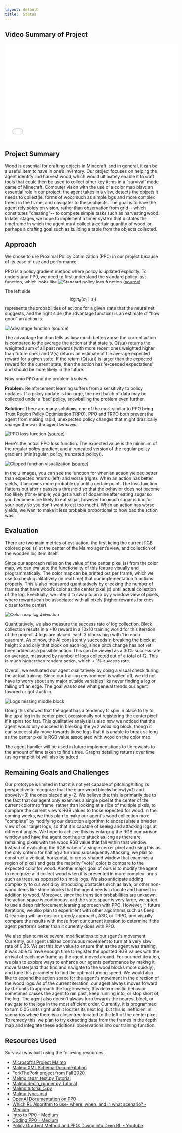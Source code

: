 ```yaml
---
layout: default
title:  Status
---
```

## Video Summary of Project
<iframe width="560" height="315" src="insert_our_link_here" frameborder="0" allowfullscreen></iframe>

## Project Summary
Wood is essential for crafting objects in Minecraft, and in general, it can be a useful item to have in one’s inventory. Our project focuses on helping the agent identify and harvest wood, which would ultimately enable it to craft tools that could then be used to collect other key items in a “survival” mode game of Minecraft. Computer vision with the use of a color map plays an essential role in our project; the agent takes in a view, detects the objects it needs to collect(ie, forms of wood such as simple logs and more complex trees) in the frame, and navigates to these objects. The goal is to have the agent rely solely on vision, rather than observation from grid-- which constitutes "cheating"-- to complete simple tasks such as harvesting wood. In later stages, we hope to implement a timer system that dictates the timeframe in which the agent must collect a certain quantity of wood, or perhaps a crafting goal such as building a table from the objects collected.

## Approach
We chose to use Proximal Policy Optimization (PPO) in our project because of its ease of use and performance.

PPO is a policy gradient method where policy is updated explicitly. To understand PPO, we need to first understand the standard policy loss function, which looks like ![Standard policy loss function](images/standard_policy_loss.png) ([source](https://lilianweng.github.io/lil-log/2018/04/08/policy-gradient-algorithms.html#trpo))

The left side $$\log\pi_{\theta}(a_{t}\mid s_{t})$$ represents the probabilities of actions for a given state that the neural net suggests, and the right side (the advantage function) is an estimate of “how good” an action is.


![Advantage function](images/advantage_function.png) ([source](https://www.youtube.com/watch?v=5P7I-xPq8u8))

The advantage function tells us how much better/worse the current action is compared to the average the action at that state is. Q(s,a) returns the weighted sum of all past rewards (with more recent ones weighted higher than future ones) and V(s) returns an estimate of the average expected reward for a given state. If the return (Q(s,a)) is larger than the expected reward for the current state, then the action has 'exceeded expectations' and should be more likely in the future.

Now onto PPO and the problem it solves.

**Problem**: Reinforcement learning suffers from a sensitivity to policy updates. If a policy update is too large, the next batch of data may be collected under a ‘bad’ policy, snowballing the problem even further. 

**Solution**: There are many solutions, one of the most similar to PPO being Trust Region Policy Optimisation(TRPO). PPO and TRPO both prevent the agent from making rapid, unexpected policy changes that might drastically change the way the agent behaves. 

![PPO loss function](images/ppo_policy_loss.png) ([source](https://lilianweng.github.io/lil-log/2018/04/08/policy-gradient-algorithms.html#trpo))

Here's the actual PPO loss function. The expected value is the minimum of the regular policy gradient and a truncated version of the regular policy gradient (min(regular_policy, truncated_policy)).


![Clipped function visualization](images/clipped_functions.png) ([source](https://arxiv.org/abs/1707.06347))

In the 2 images, you can see the function for when an action yielded better than expected returns (left) and worse (right). When an action has better yields, it becomes more probable up until a certain point. The loss function flattens out after r passes a threshold so that the behavior does not become too likely (for example, you get a rush of dopamine after eating sugar so you become more likely to eat sugar, however too much sugar is bad for your body so you don't want to eat too much). When an action has worse yields, we want to make it less probable proportional to how bad the action was.

## Evaluation
There are two main metrics of evaluation, the first being the current RGB colored pixel (s) at the center of the Malmo agent’s view, and collection of the wooden log item itself.

Since our approach relies on the value of the center pixel (s) from the color map, we can evaluate the functionality of this feature visually and programmatically. The color map can be printed out per frame, which we use to check qualitatively (in real time) that our implementation functions properly. This is also measured quantitatively by checking the number of frames that have wood’s color as the center pixel (s) until actual collection of the log. Eventually, we intend to swap to an x by y window view of pixels, where rewards can be associated with all pixels (higher rewards for ones closer to the center).

![Color map log detection](./images/logdetection.png)

Quantitatively, we also measure the success rate of log collection. Block collection results in a +10 reward in a 10x10 training world for this iteration of the project. 4 logs are placed, each 3 blocks high with 1 in each quadrant. As of now, the AI consistently succeeds in breaking the block at height 2 and only that block on each log, since pitch change has not yet been added as a possible action. This can be viewed as a 30% success rate on average, measured by number of logs collected out of a total of 12. This is much higher than random action, which < 1% success rate.

Overall, we evaluated our agent qualitatively by doing a visual check during the actual training. Since our training environment is walled off, we did not have to worry about any major outside variables like never finding a log or falling off an edge. The goal was to see what general trends our agent favored or got stuck in.

![Logs missing middle block](./images/choppedlogs.png)

Doing this showed that the agent has a tendency to spin in place to try to line up a log in its center pixel, occasionally not registering the center pixel if it spins too fast. This qualitative analysis is also how we noticed that the agent would only succeed in breaking the y=2 wood log block, though it can successfully move towards those logs that it is unable to break so long as the center pixel is RGB value associated with wood on the color map.

The agent handler <RewardForTimeTaken> will be used in future implementations to tie rewards to the amount of time taken to find a tree. Graphs detailing returns over time  (using matplotlib) will also be added.

## Remaining Goals and Challenges
Our prototype is limited in that it is not yet capable of pitching/tilting its perspective to recognize that there are wood blocks below(y=1) and above(y=3) the ones placed at y=2. We believe that this is primarily due to the fact that our agent only examines a single pixel at the center of the current colormap frame, rather than looking at a slice of multiple pixels, to compare the current view's RGB values to those expected for wood. In the coming weeks, we thus plan to make our agent's wood collection more "complete" by modifying our detection algorithm to encapsulate a broader view of our target logs, so that it is capable of seeing and attacking logs at different angles. We hope to achieve this by enlarging the RGB comparison window and have the agent continue to attack as long as there are remaining pixels with the wood RGB value that fall within that window. Instead of evaluating the RGB value of a single center pixel and using this as the only criteria for halting a turn and subsequently attacking, we plan to construct a vertical, horizontal, or cross-shaped window that examines a region of pixels and gets the majority "vote" color to compare to the expected color for wood. Another major goal of ours is to modify the agent to recognize and collect wood when it is presented in more complex forms such as trees, as opposed to simple logs. We also anticipate adding complexity to our world by introducing obstacles such as lava, or other non-wood items like stone blocks that the agent needs to locate and harvest in addition to wood. Moreover, since the transition probabilities are unknown, the action space is continuous, and the state space is very large, we opted to use a deep reinforcement learning approach with PPO. However, in future iterations, we also plan to experiment with other algorithms such as Deep Q-learning with an epsilon-greedy approach, A3C, or TRPO, and visually compare the results with those from our current iteration to determine if the agent performs better than it currently does with PPO. 

We also plan to make several modifications to our agent's movement. Currently, our agent utilizes continuous movement to turn at a very slow rate of 0.05. We set this low value to ensure that as the agent was training, it was able to have enough time to register the updated RGB values with the arrival of each new frame as the agent moved around. For our next iteration, we plan to explore ways to enhance our agents performance by making it move faster(and thus find and navigate to the wood blocks more quickly), and tune this parameter to find the optimal turning speed. We would also like to expand the action space for the agent's movement in the direction of the wood logs. As of the current iteration, our agent always moves forward by 0.7 units to approach the log; however, this deterministic behavior sometimes causes the agent to run past, keep running into, or stop short of, the log. The agent also doesn't always turn towards the nearest block, or navigate to the logs in the most efficient order. Currently, it is programmed to turn 0.05 units right until it locates its next log, but this is inefficient in scenarios where there is a closer tree located to the left of the center pixel. To remedy this, we plan to try extracting data from the frames in the depth map and integrate these additional observations into our training function.
 
## Resources Used
Surviv.ai was built using the following resources:<br>
- <a href="https://www.microsoft.com/en-us/research/project/project-malmo/">Microsoft's Project Malmo</a><br>
- <a href="https://microsoft.github.io/malmo/0.30.0/Schemas/Mission.html#element_AgentHandlers">Malmo XML Schema Documentation</a><br>
- <a href="https://github.com/kchian/ForkThePork">ForkThePork project from Fall 2020</a><br>
- <a href="https://github.com/microsoft/malmo/blob/master/Malmo/samples/Python_examples/radar_test.py">Malmo radar_test.py Tutorial</a><br>
- <a href="https://github.com/microsoft/malmo/blob/master/Malmo/samples/Python_examples/depth_map_runner.py">Malmo depth_runner.py Tutorial</a><br>
- <a href="http://microsoft.github.io/malmo/0.14.0/Python_Examples/Tutorial.pdf">Malmo tutorial_5.py</a><br>
- <a href="https://github.com/microsoft/malmo/blob/master/Schemas/Types.xsd">Malmo types.xsd</a><br>
- <a href="https://openai.com/blog/openai-baselines-ppo/">OpenAI Documentation on PPO</a><br>
- <a href="https://medium.com/datadriveninvestor/which-reinforcement-learning-rl-algorithm-to-use-where-when-and-in-what-scenario-e3e7617fb0b1#:~:text=It%20can%20be%20observed%20that,hence%20requires%20several%20add%2Dons.&text=TD3%20and%20TRPO%20work%20well,lack%20the%20faster%20convergence%20rate">Which RL Algorithm to use- where, when, and in what scenario? - Medium</a><br>
- <a href="https://medium.com/intro-to-artificial-intelligence/proximal-policy-optimization-ppo-a-policy-based-reinforcement-learning-algorithm-3cf126a7562d#:~:text=Proximal%20Policy%20Optimization(PPO)%2D,732%20Followers">Intro to PPO - Medium</a><br>
- <a href="https://medium.com/analytics-vidhya/coding-ppo-from-scratch-with-pytorch-part-3-4-82081ea58146">Coding PPO - Medium</a><br>
- <a href="https://www.youtube.com/watch?v=5P7I-xPq8u8">Policy Gradient Method and PPO: Diving into Deep RL - Youtube</a><br>